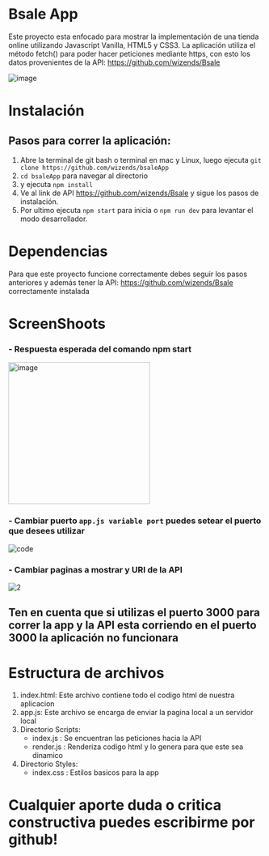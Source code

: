 # Bsale App

Este proyecto esta enfocado para mostrar la implementación de una tienda online utilizando Javascript Vanilla, HTML5 y CSS3. La aplicación utiliza el método fetch() para poder hacer peticiones mediante https, con esto los datos provenientes de la API: https://github.com/wizends/Bsale 

![image](https://user-images.githubusercontent.com/89259697/195759540-24689f47-d622-4624-9f6d-8d4bb8c961a6.png)


# Instalación

## **Pasos para correr la aplicación:**

1. Abre la terminal de git bash o terminal en mac y Linux, luego ejecuta ``git clone https://github.com/wizends/bsaleApp``
2. ``cd bsaleApp`` para navegar al directorio 
3. y ejecuta ``npm install`` 
4. Ve al link de API https://github.com/wizends/Bsale y sigue los pasos de instalación.
5. Por ultimo ejecuta ``npm start`` para inicia o ``npm run dev`` para levantar el modo desarrollador.

# Dependencias
Para que este proyecto funcione correctamente debes seguir los pasos anteriores y además tener la API: https://github.com/wizends/Bsale correctamente instalada

# ScreenShoots

### - Respuesta esperada del comando npm start

<img width="280" alt="image" src="https://user-images.githubusercontent.com/89259697/164064000-46822919-dca9-4644-bdb3-ddc9b16b7b1e.png">

### - Cambiar puerto ``app.js variable port`` puedes setear el puerto que desees utilizar 
![code](https://user-images.githubusercontent.com/89259697/164066888-3d464157-4d91-4530-9631-340b08627739.png)
 
### - Cambiar paginas a mostrar y URI de la API
![2](https://user-images.githubusercontent.com/89259697/164067587-126a4ed9-edec-4cd4-9ba0-8a60caa5d7fe.png) 
## Ten en cuenta que si utilizas el puerto 3000 para correr la app y la API esta corriendo en el puerto 3000 la aplicación no funcionara

# Estructura de archivos
1. index.html: Este archivo contiene todo el codigo html de nuestra aplicacion
2. app.js: Este archivo se encarga de enviar la pagina local a un servidor local
3. Directorio Scripts:
   - index.js : Se encuentran las peticiones hacia la API
   - render.js : Renderiza codigo html y lo genera para que este sea dinamico
4. Directorio Styles: 
   - index.css : Estilos basicos para la app

# Cualquier aporte duda o critica constructiva puedes escribirme por github!
